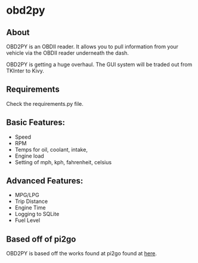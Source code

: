 obd2py
======

## About
OBD2PY is an OBDII reader. It allows you to pull information from your vehicle via the OBDII reader underneath the dash. 

OBD2PY is getting a huge overhaul. The GUI system will be traded out from TKInter to Kivy.

## Requirements
Check the requirements.py file.

## Basic Features:
* Speed
* RPM
* Temps for oil, coolant, intake,
* Engine load
* Setting of mph, kph, fahrenheit, celsius

## Advanced Features:
* MPG/LPG
* Trip Distance
* Engine Time
* Logging to SQLite
* Fuel Level


## Based off of pi2go
OBD2PY is based off the works found at pi2go found at [here](https://github.com/kd8bny/pi2go).
